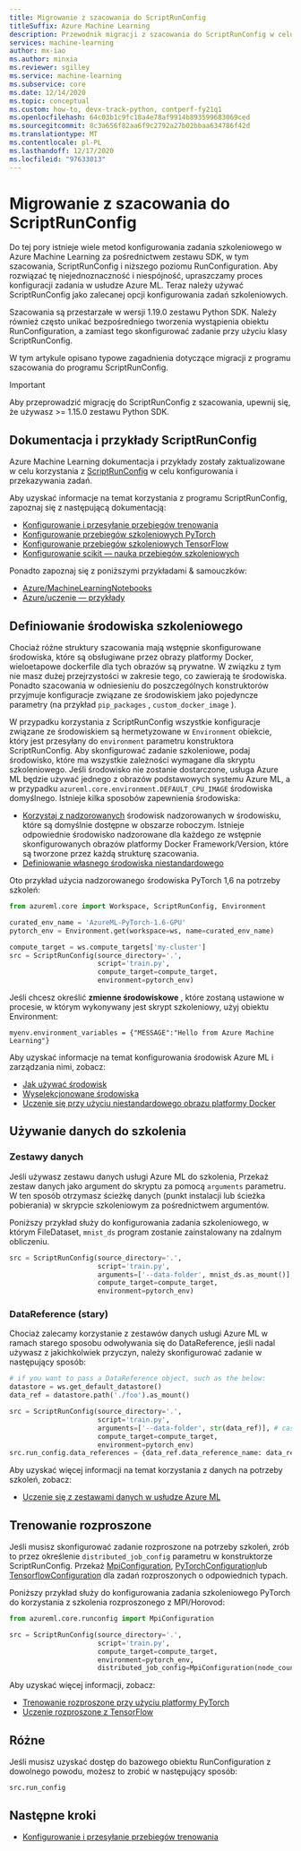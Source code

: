 ```yaml
---
title: Migrowanie z szacowania do ScriptRunConfig
titleSuffix: Azure Machine Learning
description: Przewodnik migracji z szacowania do ScriptRunConfig w celu konfigurowania zadań szkoleniowych.
services: machine-learning
author: mx-iao
ms.author: minxia
ms.reviewer: sgilley
ms.service: machine-learning
ms.subservice: core
ms.date: 12/14/2020
ms.topic: conceptual
ms.custom: how-to, devx-track-python, contperf-fy21q1
ms.openlocfilehash: 64c03b1c9fc18a4e78af9914b893599683069ced
ms.sourcegitcommit: 8c3a656f82aa6f9c2792a27b02bbaa634786f42d
ms.translationtype: MT
ms.contentlocale: pl-PL
ms.lasthandoff: 12/17/2020
ms.locfileid: "97633013"
---
```

# <a name="migrating-from-estimators-to-scriptrunconfig"></a>Migrowanie z szacowania do ScriptRunConfig

Do tej pory istnieje wiele metod konfigurowania zadania szkoleniowego w Azure Machine Learning za pośrednictwem zestawu SDK, w tym szacowania, ScriptRunConfig i niższego poziomu RunConfiguration.   Aby rozwiązać tę niejednoznaczność i niespójność, upraszczamy proces konfiguracji zadania w usłudze Azure ML.  Teraz należy używać ScriptRunConfig jako zalecanej opcji konfigurowania zadań szkoleniowych. 

Szacowania są przestarzałe w wersji 1.19.0 zestawu Python SDK. Należy również często unikać bezpośredniego tworzenia wystąpienia obiektu RunConfiguration, a zamiast tego skonfigurować zadanie przy użyciu klasy ScriptRunConfig.

W tym artykule opisano typowe zagadnienia dotyczące migracji z programu szacowania do programu ScriptRunConfig.

> [!IMPORTANT]
> Aby przeprowadzić migrację do ScriptRunConfig z szacowania, upewnij się, że używasz >= 1.15.0 zestawu Python SDK.

## <a name="scriptrunconfig-documentation-and-samples"></a>Dokumentacja i przykłady ScriptRunConfig
Azure Machine Learning dokumentacja i przykłady zostały zaktualizowane w celu korzystania z [ScriptRunConfig](https://docs.microsoft.com/python/api/azureml-core/azureml.core.script_run_config.scriptrunconfig?view=azure-ml-py&preserve-view=true) w celu konfigurowania i przekazywania zadań.

Aby uzyskać informacje na temat korzystania z programu ScriptRunConfig, zapoznaj się z następującą dokumentacją:
* [Konfigurowanie i przesyłanie przebiegów trenowania](how-to-set-up-training-targets.md)
* [Konfigurowanie przebiegów szkoleniowych PyTorch](how-to-train-pytorch.md)
* [Konfigurowanie przebiegów szkoleniowych TensorFlow](how-to-train-tensorflow.md)
* [Konfigurowanie scikit — nauka przebiegów szkoleniowych](how-to-train-scikit-learn.md)

Ponadto zapoznaj się z poniższymi przykładami & samouczków:
* [Azure/MachineLearningNotebooks](https://github.com/Azure/MachineLearningNotebooks/tree/master/how-to-use-azureml/ml-frameworks)
* [Azure/uczenie — przykłady](https://github.com/Azure/azureml-examples)

## <a name="defining-the-training-environment"></a>Definiowanie środowiska szkoleniowego
Chociaż różne struktury szacowania mają wstępnie skonfigurowane środowiska, które są obsługiwane przez obrazy platformy Docker, wieloetapowe dockerfile dla tych obrazów są prywatne.  W związku z tym nie masz dużej przejrzystości w zakresie tego, co zawierają te środowiska. Ponadto szacowania w odniesieniu do poszczególnych konstruktorów przyjmuje konfiguracje związane ze środowiskiem jako pojedyncze parametry (na przykład `pip_packages` , `custom_docker_image` ).

W przypadku korzystania z ScriptRunConfig wszystkie konfiguracje związane ze środowiskiem są hermetyzowane w `Environment` obiekcie, który jest przesyłany do `environment` parametru konstruktora ScriptRunConfig. Aby skonfigurować zadanie szkoleniowe, podaj środowisko, które ma wszystkie zależności wymagane dla skryptu szkoleniowego. Jeśli środowisko nie zostanie dostarczone, usługa Azure ML będzie używać jednego z obrazów podstawowych systemu Azure ML, a w przypadku `azureml.core.environment.DEFAULT_CPU_IMAGE` środowiska domyślnego. Istnieje kilka sposobów zapewnienia środowiska:

* [Korzystaj z nadzorowanych](how-to-use-environments.md#use-a-curated-environment) środowisk nadzorowanych w środowisku, które są domyślnie dostępne w obszarze roboczym. Istnieje odpowiednie środowisko nadzorowane dla każdego ze wstępnie skonfigurowanych obrazów platformy Docker Framework/Version, które są tworzone przez każdą strukturę szacowania.
* [Definiowanie własnego środowiska niestandardowego](how-to-use-environments.md)

Oto przykład użycia nadzorowanego środowiska PyTorch 1,6 na potrzeby szkoleń:

```python
from azureml.core import Workspace, ScriptRunConfig, Environment

curated_env_name = 'AzureML-PyTorch-1.6-GPU'
pytorch_env = Environment.get(workspace=ws, name=curated_env_name)

compute_target = ws.compute_targets['my-cluster']
src = ScriptRunConfig(source_directory='.',
                      script='train.py',
                      compute_target=compute_target,
                      environment=pytorch_env)
```

Jeśli chcesz określić **zmienne środowiskowe** , które zostaną ustawione w procesie, w którym wykonywany jest skrypt szkoleniowy, użyj obiektu Environment:
```
myenv.environment_variables = {"MESSAGE":"Hello from Azure Machine Learning"}
```

Aby uzyskać informacje na temat konfigurowania środowisk Azure ML i zarządzania nimi, zobacz:
* [Jak używać środowisk](how-to-use-environments.md)
* [Wyselekcjonowane środowiska](resource-curated-environments.md)
* [Uczenie się przy użyciu niestandardowego obrazu platformy Docker](how-to-train-with-custom-image.md)

## <a name="using-data-for-training"></a>Używanie danych do szkolenia
### <a name="datasets"></a>Zestawy danych
Jeśli używasz zestawu danych usługi Azure ML do szkolenia, Przekaż zestaw danych jako argument do skryptu za pomocą `arguments` parametru. W ten sposób otrzymasz ścieżkę danych (punkt instalacji lub ścieżka pobierania) w skrypcie szkoleniowym za pośrednictwem argumentów.

Poniższy przykład służy do konfigurowania zadania szkoleniowego, w którym FileDataset, `mnist_ds` program zostanie zainstalowany na zdalnym obliczeniu.
```python
src = ScriptRunConfig(source_directory='.',
                      script='train.py',
                      arguments=['--data-folder', mnist_ds.as_mount()], # or mnist_ds.as_download() to download
                      compute_target=compute_target,
                      environment=pytorch_env)
```

### <a name="datareference-old"></a>DataReference (stary)
Chociaż zalecamy korzystanie z zestawów danych usługi Azure ML w ramach starego sposobu odwoływania się do DataReference, jeśli nadal używasz z jakichkolwiek przyczyn, należy skonfigurować zadanie w następujący sposób:
```python
# if you want to pass a DataReference object, such as the below:
datastore = ws.get_default_datastore()
data_ref = datastore.path('./foo').as_mount()

src = ScriptRunConfig(source_directory='.',
                      script='train.py',
                      arguments=['--data-folder', str(data_ref)], # cast the DataReference object to str
                      compute_target=compute_target,
                      environment=pytorch_env)
src.run_config.data_references = {data_ref.data_reference_name: data_ref.to_config()} # set a dict of the DataReference(s) you want to the `data_references` attribute of the ScriptRunConfig's underlying RunConfiguration object.
```

Aby uzyskać więcej informacji na temat korzystania z danych na potrzeby szkoleń, zobacz:
* [Uczenie się z zestawami danych w usłudze Azure ML](https://docs.microsoft.com/azure/machine-learning/how-to-train-with-datasets)

## <a name="distributed-training"></a>Trenowanie rozproszone
Jeśli musisz skonfigurować zadanie rozproszone na potrzeby szkoleń, zrób to przez określenie `distributed_job_config` parametru w konstruktorze ScriptRunConfig. Przekaż [MpiConfiguration](https://docs.microsoft.com/python/api/azureml-core/azureml.core.runconfig.mpiconfiguration?view=azure-ml-py&preserve-view=true), [PyTorchConfiguration](https://docs.microsoft.com/python/api/azureml-core/azureml.core.runconfig.pytorchconfiguration?view=azure-ml-py&preserve-view=true)lub [TensorflowConfiguration](https://docs.microsoft.com/python/api/azureml-core/azureml.core.runconfig.tensorflowconfiguration?view=azure-ml-py&preserve-view=true) dla zadań rozproszonych o odpowiednich typach.

Poniższy przykład służy do konfigurowania zadania szkoleniowego PyTorch do korzystania z szkolenia rozproszonego z MPI/Horovod:
```python
from azureml.core.runconfig import MpiConfiguration

src = ScriptRunConfig(source_directory='.',
                      script='train.py',
                      compute_target=compute_target,
                      environment=pytorch_env,
                      distributed_job_config=MpiConfiguration(node_count=2, process_count_per_node=2))
```

Aby uzyskać więcej informacji, zobacz:
* [Trenowanie rozproszone przy użyciu platformy PyTorch](how-to-train-pytorch.md#distributed-training)
* [Uczenie rozproszone z TensorFlow](how-to-train-tensorflow.md#distributed-training)

## <a name="miscellaneous"></a>Różne
Jeśli musisz uzyskać dostęp do bazowego obiektu RunConfiguration z dowolnego powodu, możesz to zrobić w następujący sposób:
```
src.run_config
```

## <a name="next-steps"></a>Następne kroki

* [Konfigurowanie i przesyłanie przebiegów trenowania](how-to-set-up-training-targets.md)
